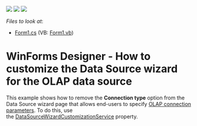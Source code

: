 <!-- default badges list -->
![](https://img.shields.io/endpoint?url=https://codecentral.devexpress.com/api/v1/VersionRange/128581457/17.1.3%2B)
[![](https://img.shields.io/badge/Open_in_DevExpress_Support_Center-FF7200?style=flat-square&logo=DevExpress&logoColor=white)](https://supportcenter.devexpress.com/ticket/details/T487352)
[![](https://img.shields.io/badge/📖_How_to_use_DevExpress_Examples-e9f6fc?style=flat-square)](https://docs.devexpress.com/GeneralInformation/403183)
<!-- default badges end -->
<!-- default file list -->
*Files to look at*:

* [Form1.cs](./CS/DataSourceWizardCustomization/Form1.cs) (VB: [Form1.vb](./VB/DataSourceWizardCustomization/Form1.vb))
<!-- default file list end -->
# WinForms Designer - How to customize the Data Source wizard for the OLAP data source


This example shows how to remove the <strong>Connection type</strong> option from the Data Source wizard page that allows end-users to specify <a href="https://documentation.devexpress.com/#Dashboard/CustomDocument113908">OLAP connection parameters</a>. To do this, use the <a href="https://documentation.devexpress.com/#Dashboard/DevExpressDashboardWinDashboardDesigner_DataSourceWizardCustomizationServicetopic">DataSourceWizardCustomizationService</a> property.

<br/>


